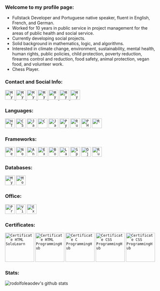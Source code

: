 ### Welcome to my profile page:

- Fullstack Developer and Portuguese native speaker, fluent in English, French, and German.
- Worked for 10 years in public service in project management for the areas of public health and social service. 
- Currently developing social projects.
- Solid background in mathematics, logic, and algorithms.
- Interested in climate change, environment, sustainability, mental health, human rights, public policies, child protection, poverty reduction, firearms control and reduction, food safety, animal protection, vegan food, and volunteer work.
- Chess Player.

### Contact and Social Info:

<a href="mailto:rodolfoleao@hyperborea.dev">
  <code><img alt="My e-mail" width="32" src="http://hyperboreo.infinityfreeapp.com/pictures/icons/email.svg" /></code>
</a>

<a href="https://discord.com">
  <code><img alt="My Discord: Rodolfo Leão#0535" width="32" src="http://hyperboreo.infinityfreeapp.com/pictures/icons/email.svg/discord.svg" /></code>
</a>

<a href="https://www.hyperborea.dev">
  <code><img alt="My Webpage" width="32" src="http://hyperboreo.infinityfreeapp.com/pictures/users/hyperborea.svg" /></code>
</a>

<a href="https://www.linkedin.com/in/rdleao/">
  <code><img alt="My LinkedIn" width="32" src="http://hyperboreo.infinityfreeapp.com/pictures/icons/linkedin.svg" /></code>
</a>

<a href="https://stackoverflow.com/users/13063979/rodolfoleao?tab=profile">
  <code><img alt="My Stack Overflow" width="32" src="http://hyperboreo.infinityfreeapp.com/pictures/icons/stackoverflow.svg" /></code>
</a>

<a href="https://www.codewars.com/users/rodolfoleaodev">
  <code><img alt="My CodeWars" width="32" src="http://hyperboreo.infinityfreeapp.com/pictures/icons/codewars.svg" /></code>
</a>

<a href="https://www.hackerrank.com/rodolfo_leao">
  <code><img alt="My HackerRank" width="32" src="http://hyperboreo.infinityfreeapp.com/pictures/icons/hackerrank.svg" /></code>
</a>

### Languages:

<code><img height="32" src="http://hyperboreo.infinityfreeapp.com/pictures/icons/html5.svg" alt="HTML5"/></code>
<code><img height="32" src="http://hyperboreo.infinityfreeapp.com/pictures/icons/css3.svg" alt="CSS3"/></code>
<code><img height="32" src="http://hyperboreo.infinityfreeapp.com/pictures/icons/javascript.svg" alt="JavaScript"/></code>
<code><img height="32" src="http://hyperboreo.infinityfreeapp.com/pictures/icons/c.svg" alt="C"/></code>
<code><img height="32" src="http://hyperboreo.infinityfreeapp.com/pictures/icons/java.svg" alt="Java"/></code>
<code><img height="32" src="http://hyperboreo.infinityfreeapp.com/pictures/icons/python.svg" alt="Pyhon"/></code>
<code><img height="32" src="http://hyperboreo.infinityfreeapp.com/pictures/icons/ruby.svg" alt="Ruby"/></code>
<code><img height="32" src="http://hyperboreo.infinityfreeapp.com/pictures/icons/php.svg" alt="PHP"/></code>
<code><img height="32" src="http://hyperboreo.infinityfreeapp.com/pictures/icons/r.svg" alt="R"/></code>

### Frameworks:

<code><img height="32" src="http://hyperboreo.infinityfreeapp.com/pictures/icons/react.svg" alt="React"/></code>
<code><img height="32" src="http://hyperboreo.infinityfreeapp.com/pictures/icons/node.svg" alt="Node"/></code>
<code><img height="32" src="http://hyperboreo.infinityfreeapp.com/pictures/icons/angular.svg" alt="Angular"/></code>
<code><img height="32" src="http://hyperboreo.infinityfreeapp.com/pictures/icons/express.svg" alt="Express"/></code>
<code><img height="32" src="http://hyperboreo.infinityfreeapp.com/pictures/icons/bootstrap.svg" alt="Bootstrap"/></code>
<code><img height="32" src="http://hyperboreo.infinityfreeapp.com/pictures/icons/laravel.svg" alt="Laravel"/></code>
<code><img height="32" src="http://hyperboreo.infinityfreeapp.com/pictures/icons/spring.svg" alt="Spring"/></code>
<code><img height="32" src="http://hyperboreo.infinityfreeapp.com/pictures/icons/django.svg" alt="Django"/></code>
<code><img height="32" src="http://hyperboreo.infinityfreeapp.com/pictures/icons/rubyonrails.svg" alt="Ruby On Rails"/></code>

### Databases:

<code><img height="32" src="http://hyperboreo.infinityfreeapp.com/pictures/icons/mysql.svg" alt="MySQL"/></code>
<code><img height="32" src="http://hyperboreo.infinityfreeapp.com/pictures/icons/mongodb.svg" alt="MongoDB"/></code>

### Office:

<code><img height="32" src="http://hyperboreo.infinityfreeapp.com/pictures/icons/project.png" alt="Project"/></code>
<code><img height="32" src="http://hyperboreo.infinityfreeapp.com/pictures/icons/visio.svg" alt="Visio"/></code>
<code><img height="32" src="http://hyperboreo.infinityfreeapp.com/pictures/icons/excel.svg" alt="Excel"/></code>

### Certificates:

<code><img height="96" src="http://hyperboreo.infinityfreeapp.com/pictures/certificates/certificate_html_sololearn.png" alt="Certificate HTML SoloLearn"/></code>
<code><img height="96" src="http://hyperboreo.infinityfreeapp.com/pictures/certificates/certificate_html_programminghub.png" alt="Certificate HTML ProgrammingHub"/></code>
<code><img height="96" src="http://hyperboreo.infinityfreeapp.com/pictures/certificates/certificate_c_programminghub.png" alt="Certificate C ProgrammingHub"/></code>
<code><img height="96" src="http://hyperboreo.infinityfreeapp.com/pictures/certificates/certificate_css_programminghub.png" alt="Certificate CSS ProgrammingHub"/></code>
<code><img height="96" src="http://hyperboreo.infinityfreeapp.com/pictures/certificates/certificate_javascript_programminghub.png" alt="Certificate CSS ProgrammingHub"/></code>

### Stats:

<p align=left">
  <img src="https://github-readme-stats.vercel.app/api?username=rodolfoleaodev&show_icons=true&theme=react" alt="rodolfoleaodev's github stats" />
</p>

